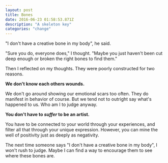 ```yaml
---
layout: post
title: Bones
date: 2016-06-23 01:58:53.871Z
description: "A skeleton key"
categories: "change"
---
```


"I don't have a creative bone in my body", he said. 

"Sure you do, everyone does," I thought.  "Maybe you just haven't been cut deep enough or broken the right bones to find them."

Then I reflected on my thoughts. They were poorly constructed for two reasons. 

**We don't know each others wounds.** 

We don't go around showing our emotional scars too often. They do manifest in behavior of course. But we tend not to outright say what's happened to us. Who am I to judge anyway.

**You don't have to _suffer_ to be an artist.** 

You have to be connected to your world through your experiences, and filter all that through your unique expression. However, you can mine the well of positivity just as deeply as negativity.  

The next time someone says "I don't have a creative bone in my body", I won't rush to judge. Maybe I can find a way to encourage them to see where these bones are. 
